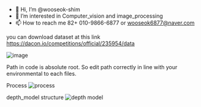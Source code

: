- 👋 Hi, I’m @wooseok-shim
- 👀 I’m interested in Computer_vision and image_processing
- 📫 How to reach me 82+ 010-9866-6877 or wooseok6877@naver.com

you can download dataset at this link
https://dacon.io/competitions/official/235954/data

![image](https://user-images.githubusercontent.com/107904337/210038741-e9597a88-1aad-4a2c-b296-d5f454e63f37.png)

Path in code is absolute root.
So edit path correctly in line with your environmental to each files.

Process
![process](https://user-images.githubusercontent.com/107904337/210038659-ceb322d7-2fd0-4df3-92f1-112f33e47419.png)

depth_model structure
![depth model](https://user-images.githubusercontent.com/107904337/210038671-8798efed-4f9c-4551-ad1f-95318df69313.png)
